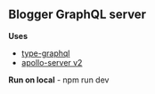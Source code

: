 ## Blogger GraphQL server

**Uses**
- [type-graphql](https://typegraphql.com/)
- [apollo-server v2](https://www.apollographql.com/docs/apollo-server/)

**Run on local** - npm run dev